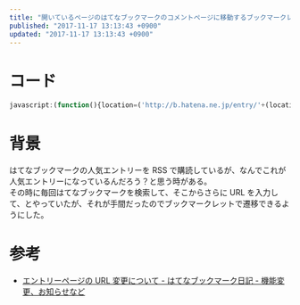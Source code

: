 ```yaml
---
title: "開いているページのはてなブックマークのコメントページに移動するブックマークレット"
published: "2017-11-17 13:13:43 +0900"
updated: "2017-11-17 13:13:43 +0900"
---
```


# コード

```javascript
javascript:(function(){location=('http://b.hatena.ne.jp/entry/'+(location.protocol=='https:'?'s/':'')+location.host+location.pathname+location.search)}());
```

# 背景

はてなブックマークの人気エントリーを RSS で購読しているが、なんでこれが人気エントリーになっているんだろう？と思う時がある。  
その時に毎回はてなブックマークを検索して、そこからさらに URL を入力して、とやっていたが、それが手間だったのでブックマークレットで遷移できるようにした。

# 参考

- [エントリーページの URL 変更について - はてなブックマーク日記 - 機能変更、お知らせなど](http://hatena.g.hatena.ne.jp/hatenabookmark/20090703/1246609167)
